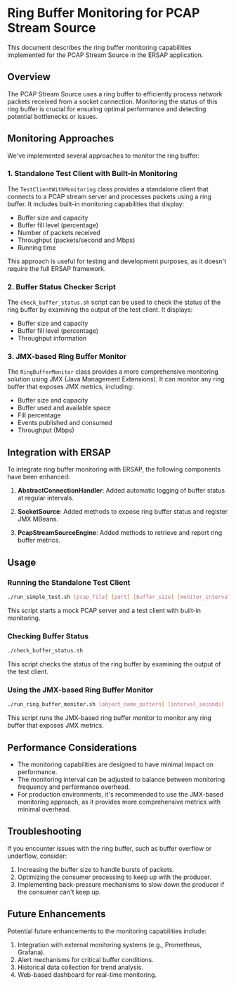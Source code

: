 # Ring Buffer Monitoring for PCAP Stream Source

This document describes the ring buffer monitoring capabilities implemented for the PCAP Stream Source in the ERSAP application.

## Overview

The PCAP Stream Source uses a ring buffer to efficiently process network packets received from a socket connection. Monitoring the status of this ring buffer is crucial for ensuring optimal performance and detecting potential bottlenecks or issues.

## Monitoring Approaches

We've implemented several approaches to monitor the ring buffer:

### 1. Standalone Test Client with Built-in Monitoring

The `TestClientWithMonitoring` class provides a standalone client that connects to a PCAP stream server and processes packets using a ring buffer. It includes built-in monitoring capabilities that display:

- Buffer size and capacity
- Buffer fill level (percentage)
- Number of packets received
- Throughput (packets/second and Mbps)
- Running time

This approach is useful for testing and development purposes, as it doesn't require the full ERSAP framework.

### 2. Buffer Status Checker Script

The `check_buffer_status.sh` script can be used to check the status of the ring buffer by examining the output of the test client. It displays:

- Buffer size and capacity
- Buffer fill level (percentage)
- Throughput information

### 3. JMX-based Ring Buffer Monitor

The `RingBufferMonitor` class provides a more comprehensive monitoring solution using JMX (Java Management Extensions). It can monitor any ring buffer that exposes JMX metrics, including:

- Buffer size and capacity
- Buffer used and available space
- Fill percentage
- Events published and consumed
- Throughput (Mbps)

## Integration with ERSAP

To integrate ring buffer monitoring with ERSAP, the following components have been enhanced:

1. **AbstractConnectionHandler**: Added automatic logging of buffer status at regular intervals.

2. **SocketSource**: Added methods to expose ring buffer status and register JMX MBeans.

3. **PcapStreamSourceEngine**: Added methods to retrieve and report ring buffer metrics.

## Usage

### Running the Standalone Test Client

```bash
./run_simple_test.sh [pcap_file] [port] [buffer_size] [monitor_interval_ms]
```

This script starts a mock PCAP server and a test client with built-in monitoring.

### Checking Buffer Status

```bash
./check_buffer_status.sh
```

This script checks the status of the ring buffer by examining the output of the test client.

### Using the JMX-based Ring Buffer Monitor

```bash
./run_ring_buffer_monitor.sh [object_name_pattern] [interval_seconds]
```

This script runs the JMX-based ring buffer monitor to monitor any ring buffer that exposes JMX metrics.

## Performance Considerations

- The monitoring capabilities are designed to have minimal impact on performance.
- The monitoring interval can be adjusted to balance between monitoring frequency and performance overhead.
- For production environments, it's recommended to use the JMX-based monitoring approach, as it provides more comprehensive metrics with minimal overhead.

## Troubleshooting

If you encounter issues with the ring buffer, such as buffer overflow or underflow, consider:

1. Increasing the buffer size to handle bursts of packets.
2. Optimizing the consumer processing to keep up with the producer.
3. Implementing back-pressure mechanisms to slow down the producer if the consumer can't keep up.

## Future Enhancements

Potential future enhancements to the monitoring capabilities include:

1. Integration with external monitoring systems (e.g., Prometheus, Grafana).
2. Alert mechanisms for critical buffer conditions.
3. Historical data collection for trend analysis.
4. Web-based dashboard for real-time monitoring. 